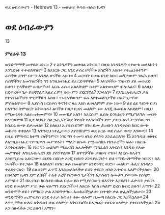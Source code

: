 ﻿
ወደ ዕብራውያን - Hebrews 13 - መጽሐፍ ቅዱስ ብሉይ ኪዳን
# ወደ ዕብራውያን
13
### ምዕራፍ 13
ወንድማማች መዋደድ ይኑር።
2  የ እንግዶችን መቀበል አትርሱ፤ በዚህ አንዳንዶች ሳያውቁ መላእክትን እንግድነት ተቀብለዋልና።
3  ከእነርሱ ጋር እንደ ታሰረ ሆናችሁ እስሮችን አስቡ፥ የተጨነቁትንም ራሳችሁ ደግሞ በሥጋ እንዳለ ሆናችሁ አስቡ።
4  መጋባት በሁሉ ዘንድ ክቡር መኝታውም ንጹሕ ይሁን፤ ሴሰኞችንና አመንዝሮችን ግን እግዚአብሔር ይፈርድባቸዋል።
5  አካሄዳችሁ ገንዘብን ያለ መውደድ ይሁን፥ ያላችሁም ይብቃችሁ፤ እርሱ ራሱ። አልለቅህም ከቶም አልተውህም ብሎአልና፤
6  ስለዚህ በድፍረት። ጌታ ይረዳኛልና አልፈራም፤ ሰው ምን ያደርገኛል? እንላለን።
7  የእግዚአብሔርን ቃል የተናገሩአችሁን ዋኖቻችሁን አስቡ፥ የኑሮአቸውንም ፍሬ እየተመለከታችሁ በእምነታቸው ምሰሉአቸው።
8  ኢየሱስ ክርስቶስ ትናንትና ዛሬ እስከ ለዘላለምም ያው ነው።
9  ልዩ ልዩ ዓይነት በሆነ በእንግዳ ትምህርት አትወሰዱ፤ ልባችሁ በጸጋ ቢጸና መልካም ነው እንጂ በመብል አይደለም፤ በዚህ የሚሠሩባት አልተጠቀሙምና።
10  መሠዊያ አለን፥ ከእርሱም ሊበሉ ድንኳኒቱን የሚያገለግሉ መብት የላቸውም።
11  ሊቀ ካህናት ስለ ኃጢአት ወደ ቅድስት የእንስሶችን ደም ያቀርባልና፤ ሥጋቸው ግን ከሰፈሩ ውጭ ይቃጠላል።
12  ስለዚህ ኢየሱስ ደግሞ በገዛ ደሙ ሕዝቡን እንዲቀድስ ከበር ውጭ መከራን ተቀበለ።
13  እንግዲህ ነቀፌታውን እየተሸከምን ወደ እርሱ ወደ ሰፈሩ ውጭ እንውጣ፤
14  በዚህ የምትኖር ከተማ የለችንምና፥ ነገር ግን ትመጣ ዘንድ ያላትን እንፈልጋለን።
15  እንግዲህ ዘወትር ለእግዚአብሔር የምስጋናን መሥዋዕት፥ ማለት ለስሙ የሚመሰክሩ የከንፈሮችን ፍሬ፥ በእርሱ እናቅርብለት።
16  ነገር ግን መልካም ማድረግን ለሌሎችም ማካፈልን አትርሱ፤ እንዲህ ያለው መሥዋዕት እግዚአብሔርን ደስ ያሰኘዋልና።
17  ለዋኖቻችሁ ታዘዙና ተገዙ፤ እነርሱ ስሌትን እንደሚሰጡ አድርገው፥ ይህንኑ በደስታ እንጂ በኃዘን እንዳያደርጉት፥ ይህ የማይጠቅማችሁ ነበርና፥ ስለ ነፍሳችሁ ይተጋሉ።
18  ጸልዩልን፤ በነገር ሁሉ በመልካም እንድንኖር ወደን፥ መልካም ሕሊና እንዳለን ተረድተናልና።
19  ይልቁንም ፈጥኜ እንድመለስላችሁ ይህን ታደርጉ ዘንድ አጥብቄ እለምናችኋለሁ።
20  በዘላለም ኪዳን ደም ለበጎች ትልቅ እረኛ የሆነውን ጌታችንን ኢየሱስን ከሙታን ያወጣው የሰላም አምላክ፥
21  በኢየሱስ ክርስቶስ በኩል በፊቱ ደስ የሚያሰኘውን በእናንተ እያደረገ፥ ፈቃዱን ታደርጉ ዘንድ በመልካም ሥራ ሁሉ ፍጹማን ያድርጋችሁ፤ ለእርሱ እስከ ዘላለም ድረስ ክብር ይሁን፤ አሜን።
22  ወንድሞች ሆይ፥ የምክርን ቃል እንድትታገሡ እመክራችኋለሁ፥ በጥቂት ቃል ጽፌላችኋለሁና።
23  ወንድማችን ጢሞቴዎስ እንደ ተፈታ እወቁ፥ ቶሎ ብሎም ቢመጣ ከእርሱ ጋር አያችኋለሁ።
24  ለዋኖቻችሁ ሁሉና ለቅዱሳን ሁሉ ሰላምታ አቅርቡልኝ። ከኢጣልያ የሆኑቱ ሰላምታ ያቀርቡላችኋል።
25  ጸጋ ከሁላችሁ ጋር ይሁን፤ አሜን። 
